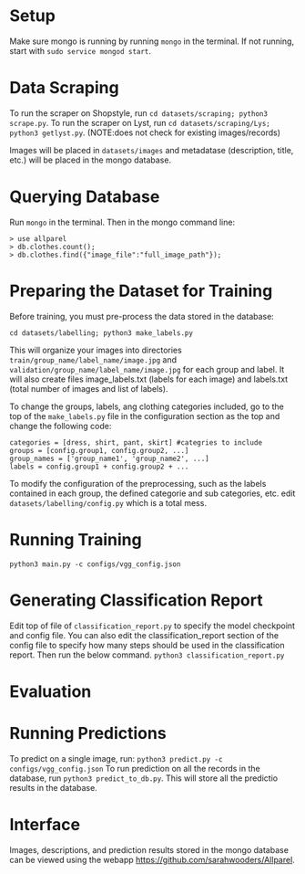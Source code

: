 ﻿# Setup
Make sure mongo is running by running `mongo` in the terminal. If not running, start with `sudo service mongod start`.

# Data Scraping
To run the scraper on Shopstyle, run `cd datasets/scraping; python3 scrape.py`. 
To run the scraper on Lyst, run `cd datasets/scraping/Lys; python3 getlyst.py`. (NOTE:does not check for existing images/records)

Images will be placed in `datasets/images` and metadatase (description, title, etc.) will be placed in the mongo database.

# Querying Database
Run `mongo` in the terminal. Then in the mongo command line:
```
> use allparel
> db.clothes.count(); 
> db.clothes.find({"image_file":"full_image_path"});
```

# Preparing the Dataset for Training
Before training, you must pre-process the data stored in the database:
```
cd datasets/labelling; python3 make_labels.py
```
This will organize your images into directories `train/group_name/label_name/image.jpg` and `validation/group_name/label_name/image.jpg` for each group and label. It will also create files image_labels.txt (labels for each image) and labels.txt (total number of images and list of labels). 

To change the groups, labels, ang clothing categories included, go to the top of the `make_labels.py` file in the configuration section as the top and change the following code:
```
categories = [dress, shirt, pant, skirt] #categries to include
groups = [config.group1, config.group2, ...]
group_names = ['group_name1', 'group_name2', ...]
labels = config.group1 + config.group2 + ...
```
To modify the configuration of the preprocessing, such as the labels contained in each group, the defined categorie and sub categories, etc. edit `datasets/labelling/config.py` which is a total mess. 

# Running Training
`python3 main.py -c configs/vgg_config.json`

# Generating Classification Report
Edit top of file of `classification_report.py` to specify the model checkpoint and config file. You can also edit the classification_report section of the config file to specify how many steps should be used in the classification report. Then run the below command.
`python3 classification_report.py`

# Evaluation


# Running Predictions
To predict on a single image, run:
`python3 predict.py -c configs/vgg_config.json`
To run prediction on all the records in the database, run `python3 predict_to_db.py`. This will store all the predictio results in the database.

# Interface
Images, descriptions, and prediction results stored in the mongo database can be viewed using the webapp https://github.com/sarahwooders/Allparel. 
